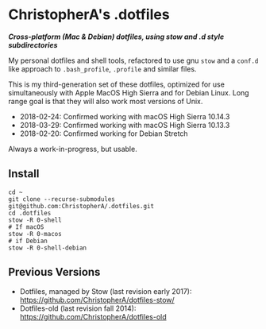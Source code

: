 # ChristopherA's .dotfiles

***Cross-platform (Mac & Debian) dotfiles, using stow and .d style subdirectories***

My personal dotfiles and shell tools, refactored to use gnu `stow` and a `conf.d` like approach to `.bash_profile`, `.profile` and similar files.

This is my third-generation set of these dotfiles, optimized for use simultaneously with Apple MacOS High Sierra and for Debian Linux.
Long range goal is that they will also work most versions of Unix.

* 2018-02-24: Confirmed working with macOS High Sierra 10.14.3
* 2018-03-29: Confirmed working with macOS High Sierra 10.13.3
* 2018-02-20: Confirmed working for Debian Stretch

Always a work-in-progress, but usable.

## Install

```
cd ~
git clone --recurse-submodules git@github.com:ChristopherA/.dotfiles.git
cd .dotfiles
stow -R 0-shell
# If macOS
stow -R 0-macos
# if Debian
stow -R 0-shell-debian
```

## Previous Versions

* Dotfiles, managed by Stow (last revision early 2017): https://github.com/ChristopherA/dotfiles-stow/
* Dotfiles-old (last revision fall 2014): https://github.com/ChristopherA/dotfiles-old
